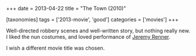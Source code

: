 +++
date = 2013-04-22
title = "The Town (2010)"

[taxonomies]
tags = ['2013-movie', 'good']
categories = ['movies']
+++

Well-directed robbery scenes and well-written story, but nothing really
new. I liked the nun costumes, and loved performance of [Jeremy Renner].

I wish a different movie title was chosen.

  [Jeremy Renner]: http://en.wikipedia.org/wiki/Jeremy_Renner
